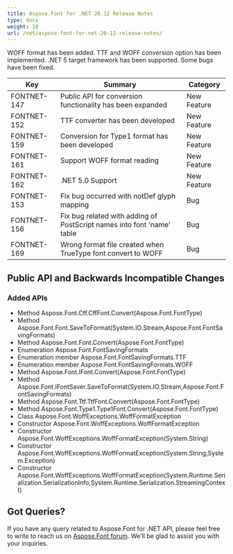 ```yaml
---
title: Aspose.Font for .NET 20.12 Release Notes
type: docs
weight: 10
url: /net/aspose-font-for-net-20-12-release-notes/
---
```



WOFF format has been added. TTF and WOFF conversion option has been implemented. .NET 5 target framework has been supported. Some bugs have been fixed.


| Key | Summary | Category |
|---|---|---|
| FONTNET-147 | Public API for conversion functionality has been expanded | New Feature |
| FONTNET-152 | TTF converter has been developed | New Feature |
| FONTNET-159 | Conversion for Type1 format has been developed | New Feature |
| FONTNET-161 | Support WOFF format reading | New Feature |
| FONTNET-162 | .NET 5.0 Support | New Feature |
| FONTNET-153 | Fix bug occurred with notDef glyph mapping | Bug |
| FONTNET-156 | Fix bug related with adding of PostScript names into font 'name' table | Bug |
| FONTNET-169 | Wrong format file created when TrueType font convert to WOFF | Bug |

## Public API and Backwards Incompatible Changes
### Added APIs
 * Method Aspose.Font.Cff.CffFont.Convert(Aspose.Font.FontType)
 * Method  Aspose.Font.Font.SaveToFormat(System.IO.Stream,Aspose.Font.FontSavingFormats)
 * Method Aspose.Font.Font.Convert(Aspose.Font.FontType)
 * Enumeration Aspose.Font.FontSavingFormats
 * Enumeration member Aspose.Font.FontSavingFormats.TTF
 * Enumeration member Aspose.Font.FontSavingFormats.WOFF
 * Method Aspose.Font.IFont.Convert(Aspose.Font.FontType)
 * Method Aspose.Font.IFontSaver.SaveToFormat(System.IO.Stream,Aspose.Font.FontSavingFormats)
 * Method Aspose.Font.Ttf.TtfFont.Convert(Aspose.Font.FontType)
 * Method Aspose.Font.Type1.Type1Font.Convert(Aspose.Font.FontType)
 * Class Aspose.Font.WoffExceptions.WoffFormatException
 * Constructor Aspose.Font.WoffExceptions.WoffFormatException
 * Constructor Aspose.Font.WoffExceptions.WoffFormatException(System.String)
 * Constructor Aspose.Font.WoffExceptions.WoffFormatException(System.String,System.Exception)
 * Constructor Aspose.Font.WoffExceptions.WoffFormatException(System.Runtime.Serialization.SerializationInfo,System.Runtime.Serialization.StreamingContext)


## Got Queries?
If you have any query related to Aspose.Font for .NET API, please feel free to write to reach us on [Aspose.Font forum](https://forum.aspose.com/c/font/). We'll be glad to assist you with your inquiries.
